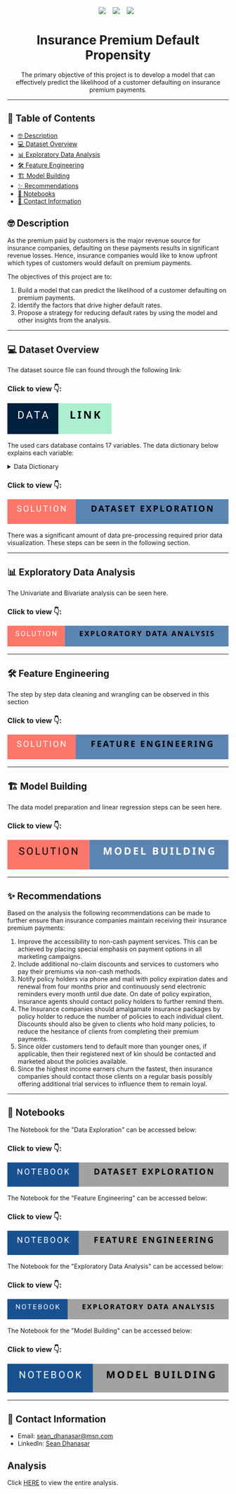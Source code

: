 <p align="center">
  <img src="https://forthebadge.com/images/badges/made-with-python.svg" />&nbsp;&nbsp;&nbsp;
  <img src="https://forthebadge.com/images/badges/made-with-markdown.svg" />&nbsp;&nbsp;&nbsp;
  <img src="https://forthebadge.com/images/badges/powered-by-oxygen.svg" />&nbsp;&nbsp;
</p>




<h1 align="center">Insurance Premium Default Propensity</h1>

<p align="center">The primary objective of this project is to develop a model that can effectively predict the likelihood of a customer defaulting on insurance premium payments.</p>

---

## 📝 Table of Contents

- [🤓 Description](#description)
- [💻 Dataset Overview](#dataset-overview)
- [📊 Exploratory Data Analysis](#exploratory-data-analysis)
- [🛠️ Feature Engineering](#feature-engineering)
- [🏗️ Model Building](#model-building)
- [✨ Recommendations](#recommendations)
- [📗 Notebooks](#notebooks)
- [📧 Contact Information](#contact-information)

## 🤓 Description <a name = "description"></a>

As the premium paid by customers is the major revenue source for insurance companies, defaulting on these payments results in significant revenue losses. Hence, insurance companies would like to know upfront which types of customers would default on premium payments.

The objectives of this project are to:
1. Build a model that can predict the likelihood of a customer defaulting on premium payments.
2. Identify the factors that drive higher default rates.
3. Propose a strategy for reducing default rates by using the model and other insights from the analysis.



---

## 💻 Dataset Overview <a name = "dataset-overview"></a>

The dataset source file can found through the following link:
### Click to view 👇:

[![Data_link](https://github.com/seandhan/image_database/blob/main/Data-LINK-.svg)](https://github.com/seandhan/Insurance-Premium-Default/blob/main/InsurancePremiumDefault.xlsx)

The used cars database contains 17 variables. The data dictionary below explains each variable:

<details>
<summary>Data Dictionary</summary>
<br>

1. **id**: Unique customer ID
2. **perc_premium_paid_by_cash_credit**: What % of the premium was paid by cash payments?
3. **age_in_days**: age of the customer in days 
4. **Income**: Income of the customer 
5. **Marital Status**: Married/Unmarried, Married (1), unmarried (0)
6. **Veh_owned**: Number of vehicles owned (1-3)
7. **Count_3-6_months_late**: Number of times premium was paid 3-6 months late 
8. **Count_6-12_months_late**: Number of times premium was paid 6-12 months late 
9. **Count_more_than_12_months_late**: Number of times premium was paid more than 12 months late 
10. **Risk_score**: Risk score of customer (similar to credit score)
11.	**No_of_dep**: Number of dependents in the family of the customer (1-4) 
12.	**Accommodation**: Owned (1), Rented (0)
13.	**no_of_premiums_paid**: Number of premiums paid till date 
14.	**sourcing_channel**: Channel through which customer was sourced 
15.	**residence_area_type**: Residence type of the customer
16.	**premium** : Total premium amount paid till now
17.	**default**: (Y variable) - 0 indicates that customer has defaulted the premium and 1 indicates that customer has not defaulted the premium

</details>

### Click to view 👇:

[![Data Exploration](https://github.com/seandhan/image_database/blob/main/Solution-Dataset%20Exploration-.svg)](https://github.com/seandhan/Insurance-Premium-Default/blob/main/Data%20Exploration/Readme.md)

There was a significant amount of data pre-processing required prior data visualization. These steps can be seen in the following section.

----

## 📊 Exploratory Data Analysis <a name = "exploratory-data-analysis"></a>

The Univariate and Bivariate analysis can be seen here.

### Click to view 👇:

[![Exploratory Data Analysis](https://github.com/seandhan/image_database/blob/main/Solution-Exploratory%20Data%20Analysis-.svg)](https://github.com/seandhan/Used-Car-Price-Prediction/blob/main/Exploratory%20Data%20Analysis/ReadME.MD)


----

## 🛠️ Feature Engineering <a name = "feature-engineering"></a>

The step by step data cleaning and wrangling can be observed in this section

### Click to view 👇:

[![Feature Engineering](https://github.com/seandhan/image_database/blob/main/Solution-Feature%20Engineering-.svg)](https://github.com/seandhan/Used-Car-Price-Prediction/blob/main/Feature%20Engineering/ReadME.MD)



----

## 🏗️ Model Building <a name = "model-building"></a>

The data model preparation and linear regression steps can be seen here.

### Click to view 👇:

[![Model Building](https://github.com/seandhan/image_database/blob/main/Solution-Model%20Building-.svg)](https://github.com/seandhan/Used-Car-Price-Prediction/blob/main/Model%20Building/README.MD)


----


## ✨ Recommendations <a name = "recommendations"></a>

Based on the analysis the following recommendations can be made to further ensure than insurance companies maintain receiving their insurance premium payments:
1. Improve the accessibility to non-cash payment services. This can be achieved by placing special emphasis on payment options in all marketing campaigns.
2. Include additional no-claim discounts and services to customers who pay their premiums via non-cash methods.
3. Notify policy holders via phone and mail with policy expiration dates and renewal from four months prior and continuously send electronic reminders every month until due date. On date of policy expiration, insurance agents should contact policy holders to further remind them.
4. The Insurance companies should amalgamate insurance packages by policy holder to reduce the number of policies to each individual client. Discounts should also be given to clients who hold many policies, to reduce the hesitance of clients from completing their premium payments.
5. Since older customers tend to default more than younger ones, if applicable, then their registered next of kin should be contacted and marketed about the policies available.
6. Since the highest income earners churn the fastest, then insurance companies should contact those clients on a regular basis possibly offering additional trial services to influence them to remain loyal.


----

## 📗 Notebooks <a name = "notebooks"></a>

The Notebook for the "Data Exploration" can be accessed below:

### Click to view 👇:

[![DataExp Notebook](https://github.com/seandhan/image_database/blob/main/Notebook-Dataset%20Exploration-.svg)](https://github.com/seandhan/Used-Car-Price-Prediction/blob/main/Notebooks/Data%20exploration.ipynb)

The Notebook for the "Feature Engineering" can be accessed below:

### Click to view 👇:

[![Feature Engineering Notebook](https://github.com/seandhan/image_database/blob/main/Notebook-Feature%20engineering-.svg)](https://github.com/seandhan/Used-Car-Price-Prediction/blob/main/Notebooks/Feature_engineering.ipynb)

The Notebook for the "Exploratory Data Analysis" can be accessed below:

### Click to view 👇:

[![EDA Notebook](https://github.com/seandhan/image_database/blob/main/Notebook-Exploratory%20Data%20analysis-.svg)](https://github.com/seandhan/Used-Car-Price-Prediction/blob/main/Notebooks/Exploratory%20Data%20Analysis.ipynb)

The Notebook for the "Model Building" can be accessed below:

### Click to view 👇:

[![Model Building Notebook](https://github.com/seandhan/image_database/blob/main/Notebook-Model%20Building-.svg)](https://github.com/seandhan/Used-Car-Price-Prediction/blob/main/Notebooks/Model_Building.ipynb)

----



## 📧 Contact Information <a name = "contact-information"></a>

- Email: [sean_dhanasar@msn.com](mailto:sean_dhanasar@msn.com)
- LinkedIn: [Sean Dhanasar](https://www.linkedin.com/in/sdhanasar)

## Analysis
Click [HERE](https://github.com/seandhan/Insurance-Premium-Default/blob/main/InsurancePremiumDefault.ipynb) to view the entire analysis.
